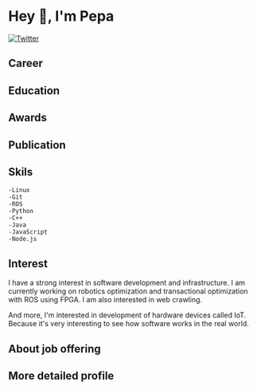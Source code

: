 # Hey 👋, I'm Pepa

[![Twitter](https://img.shields.io/twitter/follow/Pepa_enginner_?style=social)](https://twitter.com/yuiseki_)


## Career


## Education



## Awards



## Publication


## Skils
    -Linux
    -Git
    -ROS
    -Python
    -C++
    -Java
    -JavaScript
    -Node.js


## Interest
I have a strong interest in software development and infrastructure. 
I am currently working on robotics optimization and transactional optimization with ROS using FPGA.
I am also interested in web crawling.

And more, I'm interested in development of hardware devices called IoT.
Because it's very interesting to see how software works in the real world.


## About job offering



## More detailed profile
